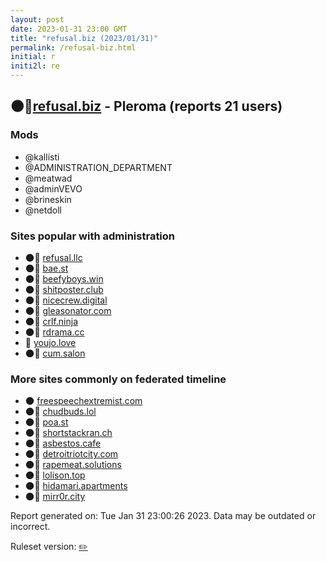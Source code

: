 ```yaml
---
layout: post
date: 2023-01-31 23:00 GMT
title: "refusal.biz (2023/01/31)"
permalink: /refusal-biz.html
initial: r
initi2l: re
---
```


## 🌑🧸[refusal.biz](https://refusal.biz) - Pleroma (reports 21 users)

### Mods
 * @kallisti
 * @ADMINISTRATION_DEPARTMENT
 * @meatwad
 * @adminVEVO
 * @brineskin
 * @netdoll

### Sites popular with administration

* 🌑🧸 [refusal.llc](/refusal-llc.html)
* 🌑🧸 [bae.st](/bae-st.html)
* 🌑🧸 [beefyboys.win](/beefyboys-win.html)
* 🌑🧸 [shitposter.club](/shitposter-club.html)
* 🌑🧸 [nicecrew.digital](/nicecrew-digital.html)
* 🌑🧸 [gleasonator.com](/gleasonator-com.html)
* 🌑🧸 [crlf.ninja](/crlf-ninja.html)
* 🌑🧸 [rdrama.cc](/rdrama-cc.html)
* 🧸 [youjo.love](/youjo-love.html)
* 🌑🧸 [cum.salon](/cum-salon.html)

### More sites commonly on federated timeline

* 🌑 [freespeechextremist.com](/freespeechextremist-com.html)
* 🌑🧸 [chudbuds.lol](/chudbuds-lol.html)
* 🌑🧸 [poa.st](/poa-st.html)
* 🌑🧸 [shortstackran.ch](/shortstackran-ch.html)
* 🌑🧸 [asbestos.cafe](/asbestos-cafe.html)
* 🌑🧸 [detroitriotcity.com](/detroitriotcity-com.html)
* 🌑🧸 [rapemeat.solutions](/rapemeat-solutions.html)
* 🌑🧸 [lolison.top](/lolison-top.html)
* 🌑🧸 [hidamari.apartments](/hidamari-apartments.html)
* 🌑🧸 [mirr0r.city](/mirr0r-city.html)

Report generated on: Tue Jan 31 23:00:26 2023. Data may be outdated or incorrect.

Ruleset version: [✏️](/version-pencil)
